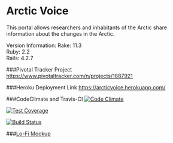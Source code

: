# Arctic Voice
This portal allows researchers and inhabitants of the Arctic share information about the changes in the Arctic.

Version Information:
Rake: 11.3  
Ruby: 2.2  
Rails: 4.2.7  

###Pivotal Tracker Project
https://www.pivotaltracker.com/n/projects/1887921

###Heroku Deployment Link
https://arcticvoice.herokuapp.com/

###CodeClimate and Travis-CI
[![Code Climate](https://codeclimate.com/github/NMandapaty/ArcticVoice/badges/gpa.svg)](https://codeclimate.com/github/NMandapaty/ArcticVoice)

[![Test Coverage](https://codeclimate.com/github/NMandapaty/ArcticVoice/badges/coverage.svg)](https://codeclimate.com/github/NMandapaty/ArcticVoice/coverage)

[![Build Status](https://travis-ci.org/NMandapaty/ArcticVoice.svg?branch=master)](https://travis-ci.org/NMandapaty/ArcticVoice)

###[Lo-Fi Mockup](https://docs.google.com/document/d/1Oio02rL3090LaL5ZxH15FIoGbwXFF8KQX8z9lM5ly1U/edit)
